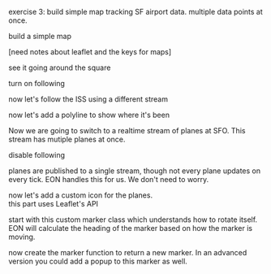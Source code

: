 exercise 3: build simple map tracking SF airport data. multiple data points at once.


build a simple map

[need notes about leaflet and the keys for maps]

see it going around the square

turn on following
 
now let's follow the ISS using a different stream
 
now let's add a polyline to show where it's been




Now we are going to switch to a realtime stream of planes at SFO. This stream has mutiple planes
at once.

disable following

planes are published to a single stream, though not every plane updates on every tick.  EON handles
this for us. We don't need to worry.

now let's add a custom icon for the planes.  
this part uses Leaflet's API

start with this custom marker class which understands how to rotate itself.
EON will calculate the heading of the marker based on how the marker is moving.

now create the marker function to return a new marker. In an advanced version you could
add a popup to this marker as well.


